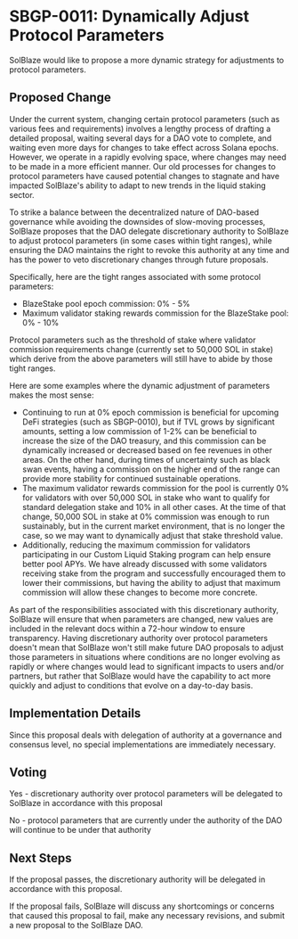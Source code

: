 # SBGP-0011: Dynamically Adjust Protocol Parameters
SolBlaze would like to propose a more dynamic strategy for adjustments to protocol parameters.

## Proposed Change
Under the current system, changing certain protocol parameters (such as various fees and requirements) involves a lengthy process of drafting a detailed proposal, waiting several days for a DAO vote to complete, and waiting even more days for changes to take effect across Solana epochs. However, we operate in a rapidly evolving space, where changes may need to be made in a more efficient manner. Our old processes for changes to protocol parameters have caused potential changes to stagnate and have impacted SolBlaze's ability to adapt to new trends in the liquid staking sector.

To strike a balance between the decentralized nature of DAO-based governance while avoiding the downsides of slow-moving processes, SolBlaze proposes that the DAO delegate discretionary authority to SolBlaze to adjust protocol parameters (in some cases within tight ranges), while ensuring the DAO maintains the right to revoke this authority at any time and has the power to veto discretionary changes through future proposals.

Specifically, here are the tight ranges associated with some protocol parameters:
- BlazeStake pool epoch commission: 0% - 5%
- Maximum validator staking rewards commission for the BlazeStake pool: 0% - 10%

Protocol parameters such as the threshold of stake where validator commission requirements change (currently set to 50,000 SOL in stake) which derive from the above parameters will still have to abide by those tight ranges.

Here are some examples where the dynamic adjustment of parameters makes the most sense:
- Continuing to run at 0% epoch commission is beneficial for upcoming DeFi strategies (such as SBGP-0010), but if TVL grows by significant amounts, setting a low commission of 1-2% can be beneficial to increase the size of the DAO treasury, and this commission can be dynamically increased or decreased based on fee revenues in other areas. On the other hand, during times of uncertainty such as black swan events, having a commission on the higher end of the range can provide more stability for continued sustainable operations.
- The maximum validator rewards commission for the pool is currently 0% for validators with over 50,000 SOL in stake who want to qualify for standard delegation stake and 10% in all other cases. At the time of that change, 50,000 SOL in stake at 0% commission was enough to run sustainably, but in the current market environment, that is no longer the case, so we may want to dynamically adjust that stake threshold value.
- Additionally, reducing the maximum commission for validators participating in our Custom Liquid Staking program can help ensure better pool APYs. We have already discussed with some validators receiving stake from the program and successfully encouraged them to lower their commissions, but having the ability to adjust that maximum commission will allow these changes to become more concrete.

As part of the responsibilities associated with this discretionary authority, SolBlaze will ensure that when parameters are changed, new values are included in the relevant docs within a 72-hour window to ensure transparency. Having discretionary authority over protocol parameters doesn't mean that SolBlaze won't still make future DAO proposals to adjust those parameters in situations where conditions are no longer evolving as rapidly or where changes would lead to significant impacts to users and/or partners, but rather that SolBlaze would have the capability to act more quickly and adjust to conditions that evolve on a day-to-day basis.

## Implementation Details
Since this proposal deals with delegation of authority at a governance and consensus level, no special implementations are immediately necessary.

## Voting
Yes - discretionary authority over protocol parameters will be delegated to SolBlaze in accordance with this proposal

No - protocol parameters that are currently under the authority of the DAO will continue to be under that authority

## Next Steps
If the proposal passes, the discretionary authority will be delegated in accordance with this proposal.

If the proposal fails, SolBlaze will discuss any shortcomings or concerns that caused this proposal to fail, make any necessary revisions, and submit a new proposal to the SolBlaze DAO.
